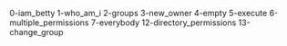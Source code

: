 0-iam_betty
1-who_am_i
2-groups
3-new_owner
4-empty
5-execute
6-multiple_permissions
7-everybody
12-directory_permissions
13-change_group
